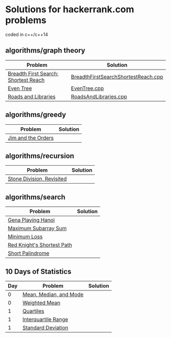 # Solutions for hackerrank.com problems
coded in c++/c++14

## algorithms/graph theory
Problem | Solution
------- | --------
[Breadth First Search: Shortest Reach](https://www.hackerrank.com/challenges/bfsshortreach/problem) | [BreadthFirstSearchShortestReach.cpp](https://github.com/HannoFlohr/hackerrank/blob/master/algorithms/graph%20theory/BreadthFirstSearchShortestReach.cpp)
[Even Tree](https://www.hackerrank.com/challenges/even-tree/problem) | [EvenTree.cpp](https://github.com/HannoFlohr/hackerrank/blob/master/algorithms/graph%20theory/EvenTree.cpp)
[Roads and Libraries](https://www.hackerrank.com/challenges/torque-and-development/problem) | [RoadsAndLibraries.cpp](https://github.com/HannoFlohr/hackerrank/blob/master/algorithms/graph%20theory/RoadsAndLibraries.cpp)

## algorithms/greedy
Problem | Solution
------- | --------
[Jim and the Orders](https://www.hackerrank.com/challenges/jim-and-the-orders/problem) | 

## algorithms/recursion
Problem | Solution
------- | --------
[Stone Division, Revisited](https://www.hackerrank.com/challenges/stone-division-2/problem) | 

## algorithms/search
Problem | Solution
------- | --------
[Gena Playing Hanoi](https://www.hackerrank.com/challenges/gena/problem) | 
[Maximum Subarray Sum](https://www.hackerrank.com/challenges/maximum-subarray-sum/problem) | 
[Minimum Loss](https://www.hackerrank.com/challenges/minimum-loss/problem) | 
[Red Knight's Shortest Path](https://www.hackerrank.com/challenges/red-knights-shortest-path/problem) | 
[Short Palindrome](https://www.hackerrank.com/challenges/short-palindrome/problem) | 

## 10 Days of Statistics
Day | Problem | Solution
--- | ------- | --------
0 | [Mean, Median, and Mode](https://www.hackerrank.com/challenges/s10-basic-statistics/problem) |
0 | [Weighted Mean](https://www.hackerrank.com/challenges/s10-weighted-mean/problem) |
1 | [Quartiles](https://www.hackerrank.com/challenges/s10-quartiles/problem) |
1 | [Interquartile Range](https://www.hackerrank.com/challenges/s10-interquartile-range/problem) |
1 | [Standard Deviation](https://www.hackerrank.com/challenges/s10-standard-deviation/problem) |
